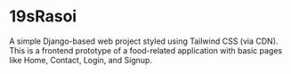 # 19sRasoi
A simple Django-based web project styled using Tailwind CSS (via CDN). This is a frontend prototype of a food-related application with basic pages like Home, Contact, Login, and Signup.
